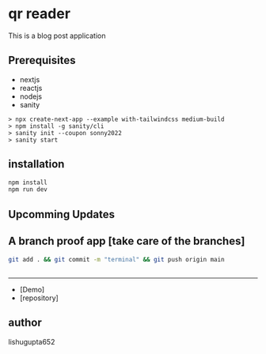 # qr reader

This is a blog post application

## Prerequisites

- nextjs
- reactjs
- nodejs
- sanity

```
> npx create-next-app --example with-tailwindcss medium-build
> npm install -g sanity/cli
> sanity init --coupon sonny2022
> sanity start

```

## installation

```bash
npm install
npm run dev
```

## Upcomming Updates

## A branch proof app [take care of the branches]

```bash
git add . && git commit -m "terminal" && git push origin main
```

##

---

- [Demo]
- [repository]

## author

lishugupta652
